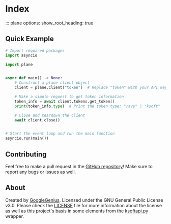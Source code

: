 # Index

::: plane
    options:
        show_root_heading: true

## Quick Example

```python
# Import required packages
import asyncio

import plane


async def main() -> None:
    # Construct a plane client object
    client = plane.Client("token")  # Replace "token" with your API key

    # Make a simple request to get token information
    token_info = await client.tokens.get_token()
    print(token_info.type)  # Print the token type: "ravy" | "ksoft"

    # Close and teardown the client
    await client.close()


# Start the event loop and run the main function
asyncio.run(main())
```

## Contributing

Feel free to make a pull request in the [GitHub repository](https://github.com/GoogleGenius/plane)! Make sure to report any bugs or issues as well.

## About

Created by [GoogleGenius](https://github.com/GoogleGenius). Licensed under the GNU General Public License v3.0. Please check the [LICENSE](https://github.com/GoogleGenius/plane/blob/main/LICENSE) file for more information about the license as well as this project's basis in some elements from the [ksoftapi.py](https://github.com/KSoft-Si/ksoftapi.py) wrapper.
